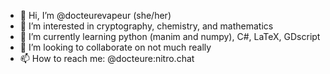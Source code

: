 - 👋 Hi, I’m @docteurevapeur (she/her)
- 👀 I’m interested in cryptography, chemistry, and mathematics
- 🌱 I’m currently learning python (manim and numpy), C#, LaTeX, GDscript
- 💞️ I’m looking to collaborate on not much really
- 📫 How to reach me: @docteure:nitro.chat

<!---
docteurevapeur/docteurevapeur is a ✨ special ✨ repository because its `README.md` (this file) appears on your GitHub profile.
You can click the Preview link to take a look at your changes.
--->

